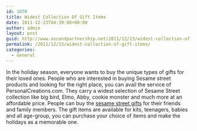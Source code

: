 ```yaml
---
id: 1070
title: Widest Collection Of Gift Items
date: 2011-12-23T04:39:00+00:00
author: admin
layout: post
guid: http://www.ascendpartnership.net/2011/12/23/widest-collection-of-gift-items/
permalink: /2011/12/23/widest-collection-of-gift-items/
categories:
  - General
---
```

In the holiday season, everyone wants to buy the unique types of gifts for their loved ones. People who are interested in buying Sesame street products and looking for the right place, you can avail the service of PersonalCreations.com. They carry a widest selection of Sesame Street collection like big bird, Elmo, Abby, cookie monster and much more at an affordable price. People can buy the [sesame street gifts](http://www.personalcreations.com/personalized-sesame-street-gifts-PSESAME) for their friends and family members. The gift items are available for kits, teenagers, babies and all age-group, you can purchase your choice of items and make the holidays as a memorable one.